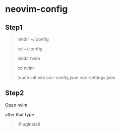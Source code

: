 # neovim-config

## Step1
> mkdir ~/.config   

> cd ~/.config 

> mkdir nvim

> cd nvim

> touch init.vim  coc-config.json coc-settings.json 

## Step2
Open nvim 

after that type
> :PlugInstall
